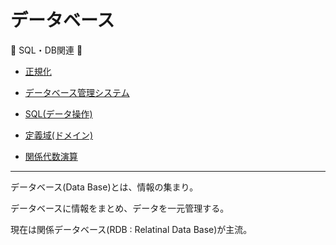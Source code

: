 # データベース

:dog: SQL・DB関連 :dog:

- [正規化](normalization.md)
- [データベース管理システム](dbms.md)
- [SQL(データ操作)](sql.md)


- [定義域(ドメイン)](domain.md)
- [関係代数演算](relational_algebra_operations.md)

---

データベース(Data Base)とは、情報の集まり。

データベースに情報をまとめ、データを一元管理する。

現在は関係データベース(RDB : Relatinal Data Base)が主流。

